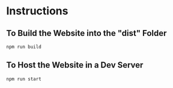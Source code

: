 # Instructions

## To Build the Website into the "dist" Folder

```
npm run build
```

## To Host the Website in a Dev Server

```
npm run start
```